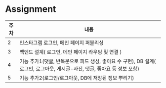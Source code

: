 # Assignment
주차 | 내용 
--------|-----------
2|인스타그램 로그인, 메인 페이지 퍼블리싱
3|백엔드 설계( 로그인, 메인 페이지 라우팅 및 연결 )
4|기능 추가1(댓글, 반복문으로 피드 생성, 좋아요 수 구현), DB 설계( 로그인, 로그아웃, 게시글-사진, 댓글, 좋아요 등 정보 포함)
5|기능 추가2(로그인/로그아웃, DB에 저장된 정보 뿌리기)
